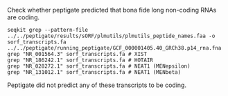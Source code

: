 Check whether peptigate predicted that bona fide long non-coding RNAs are coding.

```
seqkit grep --pattern-file ../../peptigate/results/sORF/plmutils/plmutils_peptide_names.faa -o sorf_transcripts.fa ../../peptigate/running_peptigate/GCF_000001405.40_GRCh38.p14_rna.fna
grep "NR_001564.3" sorf_transcripts.fa # XIST
grep "NR_186242.1" sorf_transcripts.fa # HOTAIR
grep "NR_028272.1" sorf_transcripts.fa # NEAT1 (MENepsilon)
grep "NR_131012.1" sorf_transcripts.fa # NEAT1 (MENbeta)
```

Peptigate did not predict any of these transcripts to be coding.
